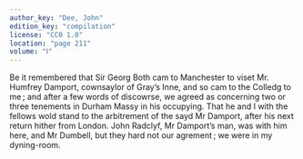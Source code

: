 ```yaml
---
author_key: "Dee, John"
edition_key: "compilation"
license: "CC0 1.0"
location: "page 211"
volume: "Ⅰ"
---
```

Be it remembered that Sir Georg Both cam to Manchester to viset Mr. Humfrey
Damport, cownsaylor of Gray’s Inne, and so cam to the Colledg to me ; and after
a few words of discowrse, we agreed as concerning two or three tenements in
Durham Massy in his occupying. That he and I with the fellows wold stand to the
arbitrement of the sayd Mr Damport, after his next return hither from London.
John Radclyf, Mr Damport’s man, was with him here, and Mr Dumbell, but they
hard not our agrement ; we were in my dyning-room.
